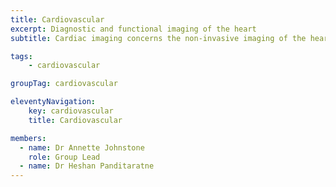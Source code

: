 ```yaml
---
title: Cardiovascular
excerpt: Diagnostic and functional imaging of the heart
subtitle: Cardiac imaging concerns the non-invasive imaging of the heart and surrounding structures. It is carried out by both subspecialised radiologists and cardiologists.

tags: 
    - cardiovascular

groupTag: cardiovascular

eleventyNavigation:
    key: cardiovascular
    title: Cardiovascular

members:
  - name: Dr Annette Johnstone
    role: Group Lead
  - name: Dr Heshan Panditaratne
---
```

